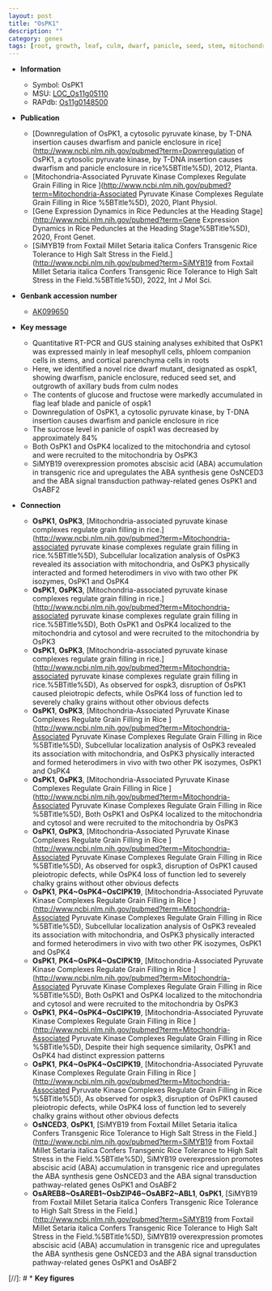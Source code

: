 ```yaml
---
layout: post
title: "OsPK1"
description: ""
category: genes
tags: [root, growth, leaf, culm, dwarf, panicle, seed, stem, mitochondria, ABA, abscisic acid, signal transduction,  ABA ]
---
```


* **Information**  
    + Symbol: OsPK1  
    + MSU: [LOC_Os11g05110](http://rice.uga.edu/cgi-bin/ORF_infopage.cgi?orf=LOC_Os11g05110)  
    + RAPdb: [Os11g0148500](http://rapdb.dna.affrc.go.jp/viewer/gbrowse_details/irgsp1?name=Os11g0148500)  

* **Publication**  
    + [Downregulation of OsPK1, a cytosolic pyruvate kinase, by T-DNA insertion causes dwarfism and panicle enclosure in rice](http://www.ncbi.nlm.nih.gov/pubmed?term=Downregulation of OsPK1, a cytosolic pyruvate kinase, by T-DNA insertion causes dwarfism and panicle enclosure in rice%5BTitle%5D), 2012, Planta.
    + [Mitochondria-Associated Pyruvate Kinase Complexes Regulate Grain Filling in Rice ](http://www.ncbi.nlm.nih.gov/pubmed?term=Mitochondria-Associated Pyruvate Kinase Complexes Regulate Grain Filling in Rice %5BTitle%5D), 2020, Plant Physiol.
    + [Gene Expression Dynamics in Rice Peduncles at the Heading Stage](http://www.ncbi.nlm.nih.gov/pubmed?term=Gene Expression Dynamics in Rice Peduncles at the Heading Stage%5BTitle%5D), 2020, Front Genet.
    + [SiMYB19 from Foxtail Millet Setaria italica Confers Transgenic Rice Tolerance to High Salt Stress in the Field.](http://www.ncbi.nlm.nih.gov/pubmed?term=SiMYB19 from Foxtail Millet Setaria italica Confers Transgenic Rice Tolerance to High Salt Stress in the Field.%5BTitle%5D), 2022, Int J Mol Sci.

* **Genbank accession number**  
    + [AK099650](http://www.ncbi.nlm.nih.gov/nuccore/AK099650)

* **Key message**  
    + Quantitative RT-PCR and GUS staining analyses exhibited that OsPK1 was expressed mainly in leaf mesophyll cells, phloem companion cells in stems, and cortical parenchyma cells in roots
    + Here, we identified a novel rice dwarf mutant, designated as ospk1, showing dwarfism, panicle enclosure, reduced seed set, and outgrowth of axillary buds from culm nodes
    + The contents of glucose and fructose were markedly accumulated in flag leaf blade and panicle of ospk1
    + Downregulation of OsPK1, a cytosolic pyruvate kinase, by T-DNA insertion causes dwarfism and panicle enclosure in rice
    + The sucrose level in panicle of ospk1 was decreased by approximately 84%
    + Both OsPK1 and OsPK4 localized to the mitochondria and cytosol and were recruited to the mitochondria by OsPK3
    + SiMYB19 overexpression promotes abscisic acid (ABA) accumulation in transgenic rice and upregulates the ABA synthesis gene OsNCED3 and the ABA signal transduction pathway-related genes OsPK1 and OsABF2

* **Connection**  
    + __OsPK1__, __OsPK3__, [Mitochondria-associated pyruvate kinase complexes regulate grain filling in rice.](http://www.ncbi.nlm.nih.gov/pubmed?term=Mitochondria-associated pyruvate kinase complexes regulate grain filling in rice.%5BTitle%5D),  Subcellular localization analysis of OsPK3 revealed its association with mitochondria, and OsPK3 physically interacted and formed heterodimers in vivo with two other PK isozymes, OsPK1 and OsPK4
    + __OsPK1__, __OsPK3__, [Mitochondria-associated pyruvate kinase complexes regulate grain filling in rice.](http://www.ncbi.nlm.nih.gov/pubmed?term=Mitochondria-associated pyruvate kinase complexes regulate grain filling in rice.%5BTitle%5D),  Both OsPK1 and OsPK4 localized to the mitochondria and cytosol and were recruited to the mitochondria by OsPK3
    + __OsPK1__, __OsPK3__, [Mitochondria-associated pyruvate kinase complexes regulate grain filling in rice.](http://www.ncbi.nlm.nih.gov/pubmed?term=Mitochondria-associated pyruvate kinase complexes regulate grain filling in rice.%5BTitle%5D),  As observed for ospk3, disruption of OsPK1 caused pleiotropic defects, while OsPK4 loss of function led to severely chalky grains without other obvious defects
    + __OsPK1__, __OsPK3__, [Mitochondria-Associated Pyruvate Kinase Complexes Regulate Grain Filling in Rice ](http://www.ncbi.nlm.nih.gov/pubmed?term=Mitochondria-Associated Pyruvate Kinase Complexes Regulate Grain Filling in Rice %5BTitle%5D),  Subcellular localization analysis of OsPK3 revealed its association with mitochondria, and OsPK3 physically interacted and formed heterodimers in vivo with two other PK isozymes, OsPK1 and OsPK4
    + __OsPK1__, __OsPK3__, [Mitochondria-Associated Pyruvate Kinase Complexes Regulate Grain Filling in Rice ](http://www.ncbi.nlm.nih.gov/pubmed?term=Mitochondria-Associated Pyruvate Kinase Complexes Regulate Grain Filling in Rice %5BTitle%5D),  Both OsPK1 and OsPK4 localized to the mitochondria and cytosol and were recruited to the mitochondria by OsPK3
    + __OsPK1__, __OsPK3__, [Mitochondria-Associated Pyruvate Kinase Complexes Regulate Grain Filling in Rice ](http://www.ncbi.nlm.nih.gov/pubmed?term=Mitochondria-Associated Pyruvate Kinase Complexes Regulate Grain Filling in Rice %5BTitle%5D),  As observed for ospk3, disruption of OsPK1 caused pleiotropic defects, while OsPK4 loss of function led to severely chalky grains without other obvious defects
    + __OsPK1__, __PK4~OsPK4~OsCIPK19__, [Mitochondria-Associated Pyruvate Kinase Complexes Regulate Grain Filling in Rice ](http://www.ncbi.nlm.nih.gov/pubmed?term=Mitochondria-Associated Pyruvate Kinase Complexes Regulate Grain Filling in Rice %5BTitle%5D),  Subcellular localization analysis of OsPK3 revealed its association with mitochondria, and OsPK3 physically interacted and formed heterodimers in vivo with two other PK isozymes, OsPK1 and OsPK4
    + __OsPK1__, __PK4~OsPK4~OsCIPK19__, [Mitochondria-Associated Pyruvate Kinase Complexes Regulate Grain Filling in Rice ](http://www.ncbi.nlm.nih.gov/pubmed?term=Mitochondria-Associated Pyruvate Kinase Complexes Regulate Grain Filling in Rice %5BTitle%5D),  Both OsPK1 and OsPK4 localized to the mitochondria and cytosol and were recruited to the mitochondria by OsPK3
    + __OsPK1__, __PK4~OsPK4~OsCIPK19__, [Mitochondria-Associated Pyruvate Kinase Complexes Regulate Grain Filling in Rice ](http://www.ncbi.nlm.nih.gov/pubmed?term=Mitochondria-Associated Pyruvate Kinase Complexes Regulate Grain Filling in Rice %5BTitle%5D),  Despite their high sequence similarity, OsPK1 and OsPK4 had distinct expression patterns
    + __OsPK1__, __PK4~OsPK4~OsCIPK19__, [Mitochondria-Associated Pyruvate Kinase Complexes Regulate Grain Filling in Rice ](http://www.ncbi.nlm.nih.gov/pubmed?term=Mitochondria-Associated Pyruvate Kinase Complexes Regulate Grain Filling in Rice %5BTitle%5D),  As observed for ospk3, disruption of OsPK1 caused pleiotropic defects, while OsPK4 loss of function led to severely chalky grains without other obvious defects
    + __OsNCED3__, __OsPK1__, [SiMYB19 from Foxtail Millet Setaria italica Confers Transgenic Rice Tolerance to High Salt Stress in the Field.](http://www.ncbi.nlm.nih.gov/pubmed?term=SiMYB19 from Foxtail Millet Setaria italica Confers Transgenic Rice Tolerance to High Salt Stress in the Field.%5BTitle%5D),  SiMYB19 overexpression promotes abscisic acid (ABA) accumulation in transgenic rice and upregulates the ABA synthesis gene OsNCED3 and the ABA signal transduction pathway-related genes OsPK1 and OsABF2
    + __OsAREB8~OsAREB1~OsbZIP46~OsABF2~ABL1__, __OsPK1__, [SiMYB19 from Foxtail Millet Setaria italica Confers Transgenic Rice Tolerance to High Salt Stress in the Field.](http://www.ncbi.nlm.nih.gov/pubmed?term=SiMYB19 from Foxtail Millet Setaria italica Confers Transgenic Rice Tolerance to High Salt Stress in the Field.%5BTitle%5D),  SiMYB19 overexpression promotes abscisic acid (ABA) accumulation in transgenic rice and upregulates the ABA synthesis gene OsNCED3 and the ABA signal transduction pathway-related genes OsPK1 and OsABF2

[//]: # * **Key figures**  


